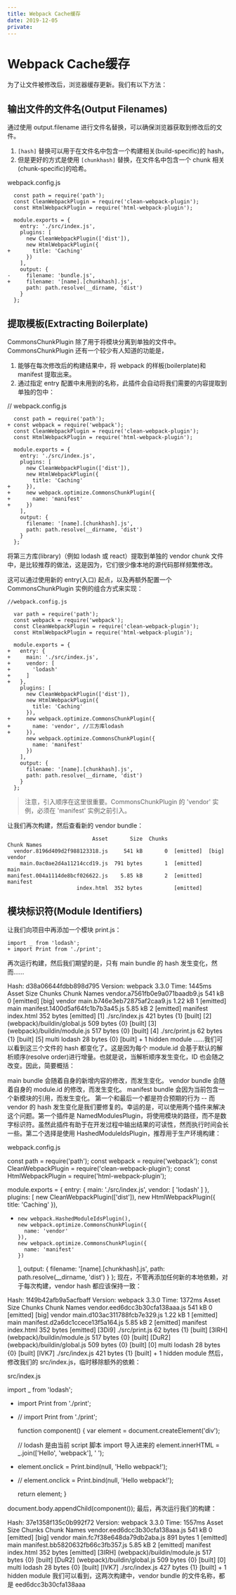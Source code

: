 ```yaml
---
title: Webpack Cache缓存
date: 2019-12-05
private: 
---
```

# Webpack Cache缓存
为了让文件被修改后，浏览器缓存更新。我们有以下方法：

## 输出文件的文件名(Output Filenames)
通过使用 output.filename 进行文件名替换，可以确保浏览器获取到修改后的文件。
1. `[hash]` 替换可以用于在文件名中包含一个构建相关(build-specific)的 hash，
2. 但是更好的方式是使用 `[chunkhash]` 替换，在文件名中包含一个 chunk 相关(chunk-specific)的哈希。

webpack.config.js

      const path = require('path');
      const CleanWebpackPlugin = require('clean-webpack-plugin');
      const HtmlWebpackPlugin = require('html-webpack-plugin');

      module.exports = {
        entry: './src/index.js',
        plugins: [
          new CleanWebpackPlugin(['dist']),
          new HtmlWebpackPlugin({
    +       title: 'Caching'
          })
        ],
        output: {
    -     filename: 'bundle.js',
    +     filename: '[name].[chunkhash].js',
          path: path.resolve(__dirname, 'dist')
        }
      };

## 提取模板(Extracting Boilerplate)
CommonsChunkPlugin 除了用于将模块分离到单独的文件中。CommonsChunkPlugin 还有一个较少有人知道的功能是，
1. 能够在每次修改后的构建结果中，将 webpack 的样板(boilerplate)和 manifest 提取出来。
3. 通过指定 entry 配置中未用到的名称，此插件会自动将我们需要的内容提取到单独的包中：

// webpack.config.js

      const path = require('path');
    + const webpack = require('webpack');
      const CleanWebpackPlugin = require('clean-webpack-plugin');
      const HtmlWebpackPlugin = require('html-webpack-plugin');

      module.exports = {
        entry: './src/index.js',
        plugins: [
          new CleanWebpackPlugin(['dist']),
          new HtmlWebpackPlugin({
            title: 'Caching'
    +     }),
    +     new webpack.optimize.CommonsChunkPlugin({
    +       name: 'manifest'
    +     })
        ],
        output: {
          filename: '[name].[chunkhash].js',
          path: path.resolve(__dirname, 'dist')
        }
      };

将第三方库(library)（例如 lodash 或 react）提取到单独的 vendor chunk 文件中，是比较推荐的做法，这是因为，它们很少像本地的源代码那样频繁修改。

这可以通过使用新的 entry(入口) 起点，以及再额外配置一个 CommonsChunkPlugin 实例的组合方式来实现：

    //webpack.config.js

      var path = require('path');
      const webpack = require('webpack');
      const CleanWebpackPlugin = require('clean-webpack-plugin');
      const HtmlWebpackPlugin = require('html-webpack-plugin');

      module.exports = {
    +   entry: {
    +     main: './src/index.js',
    +     vendor: [
    +       'lodash'
    +     ]
    +   },
        plugins: [
          new CleanWebpackPlugin(['dist']),
          new HtmlWebpackPlugin({
            title: 'Caching'
          }),
    +     new webpack.optimize.CommonsChunkPlugin({
    +       name: 'vendor', //三方库lodash
    +     }),
          new webpack.optimize.CommonsChunkPlugin({
            name: 'manifest'
          })
        ],
        output: {
          filename: '[name].[chunkhash].js',
          path: path.resolve(__dirname, 'dist')
        }
      };

> 注意，引入顺序在这里很重要。CommonsChunkPlugin 的 'vendor' 实例，必须在 'manifest' 实例之前引入。

让我们再次构建，然后查看新的 vendor bundle：

                               Asset       Size  Chunks                    Chunk Names
      vendor.8196d409d2f988123318.js     541 kB       0  [emitted]  [big]  vendor
        main.0ac0ae2d4a11214ccd19.js  791 bytes       1  [emitted]         main
    manifest.004a1114de8bcf026622.js    5.85 kB       2  [emitted]         manifest
                          index.html  352 bytes          [emitted]

## 模块标识符(Module Identifiers)
让我们向项目中再添加一个模块 print.js：

    import _ from 'lodash';
    + import Print from './print';

再次运行构建，然后我们期望的是，只有 main bundle 的 hash 发生变化，然而……

Hash: d38a06644fdbb898d795
Version: webpack 3.3.0
Time: 1445ms
                           Asset       Size  Chunks                    Chunk Names
  vendor.a7561fb0e9a071baadb9.js     541 kB       0  [emitted]  [big]  vendor
    main.b746e3eb72875af2caa9.js    1.22 kB       1  [emitted]         main
manifest.1400d5af64fc1b7b3a45.js    5.85 kB       2  [emitted]         manifest
                      index.html  352 bytes          [emitted]
   [1] ./src/index.js 421 bytes {1} [built]
   [2] (webpack)/buildin/global.js 509 bytes {0} [built]
   [3] (webpack)/buildin/module.js 517 bytes {0} [built]
   [4] ./src/print.js 62 bytes {1} [built]
   [5] multi lodash 28 bytes {0} [built]
    + 1 hidden module
……我们可以看到这三个文件的 hash 都变化了。这是因为每个 module.id 会基于默认的解析顺序(resolve order)进行增量。也就是说，当解析顺序发生变化，ID 也会随之改变。因此，简要概括：

main bundle 会随着自身的新增内容的修改，而发生变化。
vendor bundle 会随着自身的 module.id 的修改，而发生变化。
manifest bundle 会因为当前包含一个新模块的引用，而发生变化。
第一个和最后一个都是符合预期的行为 -- 而 vendor 的 hash 发生变化是我们要修复的。幸运的是，可以使用两个插件来解决这个问题。第一个插件是 NamedModulesPlugin，将使用模块的路径，而不是数字标识符。虽然此插件有助于在开发过程中输出结果的可读性，然而执行时间会长一些。第二个选择是使用 HashedModuleIdsPlugin，推荐用于生产环境构建：

webpack.config.js

  const path = require('path');
  const webpack = require('webpack');
  const CleanWebpackPlugin = require('clean-webpack-plugin');
  const HtmlWebpackPlugin = require('html-webpack-plugin');

  module.exports = {
    entry: {
      main: './src/index.js',
      vendor: [
        'lodash'
      ]
    },
    plugins: [
      new CleanWebpackPlugin(['dist']),
      new HtmlWebpackPlugin({
        title: 'Caching'
      }),
+     new webpack.HashedModuleIdsPlugin(),
      new webpack.optimize.CommonsChunkPlugin({
        name: 'vendor'
      }),
      new webpack.optimize.CommonsChunkPlugin({
        name: 'manifest'
      })
    ],
    output: {
      filename: '[name].[chunkhash].js',
      path: path.resolve(__dirname, 'dist')
    }
  };
现在，不管再添加任何新的本地依赖，对于每次构建，vendor hash 都应该保持一致：

Hash: 1f49b42afb9a5acfbaff
Version: webpack 3.3.0
Time: 1372ms
                           Asset       Size  Chunks                    Chunk Names
  vendor.eed6dcc3b30cfa138aaa.js     541 kB       0  [emitted]  [big]  vendor
    main.d103ac311788fcb7e329.js    1.22 kB       1  [emitted]         main
manifest.d2a6dc1ccece13f5a164.js    5.85 kB       2  [emitted]         manifest
                      index.html  352 bytes          [emitted]
[3Di9] ./src/print.js 62 bytes {1} [built]
[3IRH] (webpack)/buildin/module.js 517 bytes {0} [built]
[DuR2] (webpack)/buildin/global.js 509 bytes {0} [built]
   [0] multi lodash 28 bytes {0} [built]
[lVK7] ./src/index.js 421 bytes {1} [built]
    + 1 hidden module
然后，修改我们的 src/index.js，临时移除额外的依赖：

src/index.js

  import _ from 'lodash';
- import Print from './print';
+ // import Print from './print';

  function component() {
    var element = document.createElement('div');

    // lodash 是由当前 script 脚本 import 导入进来的
    element.innerHTML = _.join(['Hello', 'webpack'], ' ');
-   element.onclick = Print.bind(null, 'Hello webpack!');
+   // element.onclick = Print.bind(null, 'Hello webpack!');

    return element;
  }

  document.body.appendChild(component());
最后，再次运行我们的构建：

Hash: 37e1358f135c0b992f72
Version: webpack 3.3.0
Time: 1557ms
                           Asset       Size  Chunks                    Chunk Names
  vendor.eed6dcc3b30cfa138aaa.js     541 kB       0  [emitted]  [big]  vendor
    main.fc7f38e648da79db2aba.js  891 bytes       1  [emitted]         main
manifest.bb5820632fb66c3fb357.js    5.85 kB       2  [emitted]         manifest
                      index.html  352 bytes          [emitted]
[3IRH] (webpack)/buildin/module.js 517 bytes {0} [built]
[DuR2] (webpack)/buildin/global.js 509 bytes {0} [built]
   [0] multi lodash 28 bytes {0} [built]
[lVK7] ./src/index.js 427 bytes {1} [built]
    + 1 hidden module
我们可以看到，这两次构建中，vendor bundle 的文件名称，都是 eed6dcc3b30cfa138aaa